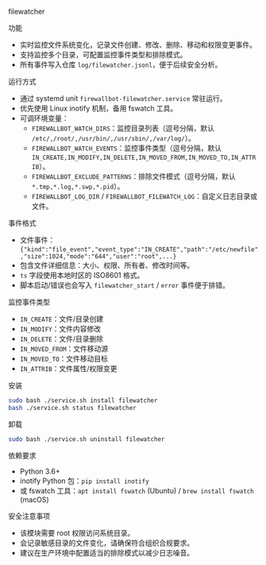 filewatcher

功能
- 实时监控文件系统变化，记录文件创建、修改、删除、移动和权限变更事件。
- 支持监控多个目录，可配置监控事件类型和排除模式。
- 所有事件写入仓库 `log/filewatcher.jsonl`，便于后续安全分析。

运行方式
- 通过 systemd unit `firewallbot-filewatcher.service` 常驻运行。
- 优先使用 Linux inotify 机制，备用 fswatch 工具。
- 可调环境变量：
  - `FIREWALLBOT_WATCH_DIRS`：监控目录列表（逗号分隔，默认 `/etc/,/root/,/usr/bin/,/usr/sbin/,/var/log/`）。
  - `FIREWALLBOT_WATCH_EVENTS`：监控事件类型（逗号分隔，默认 `IN_CREATE,IN_MODIFY,IN_DELETE,IN_MOVED_FROM,IN_MOVED_TO,IN_ATTRIB`）。
  - `FIREWALLBOT_EXCLUDE_PATTERNS`：排除文件模式（逗号分隔，默认 `*.tmp,*.log,*.swp,*.pid`）。
  - `FIREWALLBOT_LOG_DIR` / `FIREWALLBOT_FILEWATCH_LOG`：自定义日志目录或文件。

事件格式
- 文件事件：`{"kind":"file_event","event_type":"IN_CREATE","path":"/etc/newfile","size":1024,"mode":"644","user":"root",...}`
- 包含文件详细信息：大小、权限、所有者、修改时间等。
- `ts` 字段使用本地时区的 ISO8601 格式。
- 脚本启动/错误也会写入 `filewatcher_start` / `error` 事件便于排错。

监控事件类型
- `IN_CREATE`：文件/目录创建
- `IN_MODIFY`：文件内容修改
- `IN_DELETE`：文件/目录删除
- `IN_MOVED_FROM`：文件移动源
- `IN_MOVED_TO`：文件移动目标
- `IN_ATTRIB`：文件属性/权限变更

安装
```bash
sudo bash ./service.sh install filewatcher
bash ./service.sh status filewatcher
```

卸载
```bash
sudo bash ./service.sh uninstall filewatcher
```

依赖要求
- Python 3.6+
- inotify Python 包：`pip install inotify`
- 或 fswatch 工具：`apt install fswatch` (Ubuntu) / `brew install fswatch` (macOS)

安全注意事项
- 该模块需要 root 权限访问系统目录。
- 会记录敏感目录的文件变化，请确保符合组织合规要求。
- 建议在生产环境中配置适当的排除模式以减少日志噪音。
